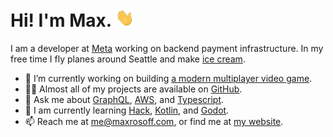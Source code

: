 <h1>Hi! I'm Max. <img src="https://raw.githubusercontent.com/ABSphreak/ABSphreak/master/gifs/Hi.gif" width="30" /></h1>

I am a developer at [Meta](https://www.metacareers.com/) working on backend payment infrastructure. In my free time I fly planes around Seattle and make [ice cream](https://maxrosoff.com/ice-cream). 

- 🔭 I’m currently working on building [a modern multiplayer video game](https://meloncholy.games/project-cantaloupe).
- 👨‍💻 Almost all of my projects are available on [GitHub](https://github.com/mrrosoff).
- 💬 Ask me about [GraphQL](https://graphql.org/), [AWS](https://aws.amazon.com/), and [Typescript](https://www.typescriptlang.org/).
- 🧠 I am currently learning [Hack]([https://www.php.net/](https://hacklang.org/)), [Kotlin](https://kotlinlang.org), and [Godot](https://godotengine.org/).
- 📫 Reach me at [me@maxrosoff.com](mailto:me@maxrosoff.com), or find me at [my website](https://maxrosoff.com).
